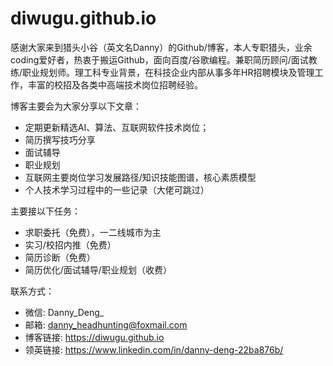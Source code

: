 # diwugu.github.io

感谢大家来到猎头小谷（英文名Danny）的Github/博客，本人专职猎头，业余coding爱好者，热衷于搬运Github，面向百度/谷歌编程。兼职简历顾问/面试教练/职业规划师。理工科专业背景，在科技企业内部从事多年HR招聘模块及管理工作，丰富的校招及各类中高端技术岗位招聘经验。

博客主要会为大家分享以下文章：
* 定期更新精选AI、算法、互联网软件技术岗位；
* 简历撰写技巧分享
* 面试辅导
* 职业规划
* 互联网主要岗位学习发展路径/知识技能图谱，核心素质模型
* 个人技术学习过程中的一些记录（大佬可跳过）


主要接以下任务：
* 求职委托（免费），一二线城市为主
* 实习/校招内推（免费）
* 简历诊断（免费）
* 简历优化/面试辅导/职业规划（收费）

联系方式：
* 微信: Danny_Deng_
* 邮箱: danny_headhunting@foxmail.com
* 博客链接: https://diwugu.github.io
* 领英链接: https://www.linkedin.com/in/danny-deng-22ba876b/
